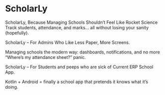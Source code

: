 # ScholarLy
ScholarLy, Because Managing Schools Shouldn’t Feel Like Rocket Science
Track students, attendance, and marks… all without losing your sanity (hopefully).

ScholarLy – For Admins Who Like Less Paper, More Screens.

Managing schools the modern way: dashboards, notifications, and no more “Where’s my attendance sheet?” panic.

ScholarLy – For Students and peeps who are sick of Current ERP School App.

Kotlin + Android = finally a school app that pretends it knows what it’s doing.
